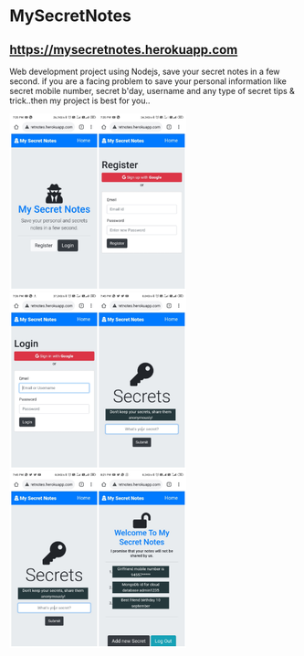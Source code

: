 # MySecretNotes
## <a href="https://mysecretnotes.herokuapp.com">https://mysecretnotes.herokuapp.com</a>
Web development project using Nodejs, save your secret notes in a few second.
if you are a facing problem to save your personal information like secret mobile number, secret b'day, username and any type of secret tips & trick..then my project is best for you..
<p float="left">
<img src="images/mysecretnotes_register.jpeg" width="310">
<img src="images/mysecretnotes_login.jpeg" width="310">
<img src="images/mysecretnotes_secrets.jpeg" width="310">
</p>
